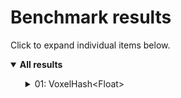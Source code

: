 # Benchmark results

Click to expand individual items below.
<details open>
  <summary><strong>All results</strong></summary>
  <ul>
  <details>
    <summary>01: VoxelHash&lt;Float&gt;</summary>
    <img src="Results/01%20VoxelHash%3CFloat%3E.png">
  </details>
  </ul>
</details>
